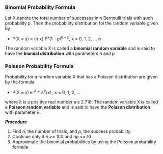 

### Binomial Probability Formula

Let X denote the total number of successes in *n* Bernoulli trials with such probability *p*. Then the probability distribution foi the random variable given by   

- P(X = x) = (n x) P<sup>x</sup>(1 - p)<sup>n - x</sup>, x = 0, 1, 2, ... n   

The random variable X is called a **binomial random variable** and is said to have the **biomial distribution** with parameters *n* and *p*

### Poisson Probability Formula

Probability for a random variable X that has a Poisson distribution are given by the formula

- P(X = x) e<sup>-λ</sup> * λ<sup>x</sup>/x! , x = 0, 1, 2, ...

where λ is a positive real number a e 2.718. The random variable X is called a **Poisson random variable** and is said to have the **Poisson distribution** with parameter λ.

***Procedure***
1. Find *n*, the number of trials, and *p*, the success probability.
2. Continue only if *n* >= 100 and *np* <= 10
3. Approximate the binomial probabilities by using the Poisson probability formula